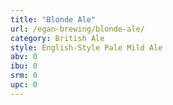 ```yaml
---
title: "Blonde Ale"
url: /egan-brewing/blonde-ale/
category: British Ale
style: English-Style Pale Mild Ale
abv: 0
ibu: 0
srm: 0
upc: 0
---
```


